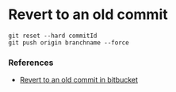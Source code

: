 # Revert to an old commit

```
git reset --hard commitId
git push origin branchname --force
```
### References

- [Revert to an old commit in bitbucket](https://stackoverflow.com/questions/37433958/revert-to-an-old-commit-in-bitbucket)
